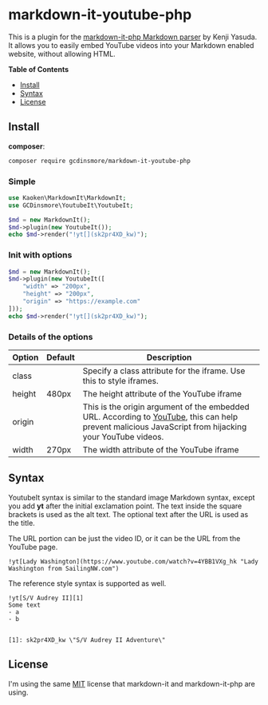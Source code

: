 
markdown-it-youtube-php
=======================

This is a plugin for the [markdown-it-php Markdown parser][1] by Kenji Yasuda.  It allows you to easily embed YouTube videos into your Markdown enabled website, without allowing HTML.

__Table of Contents__

- [Install](#install)
- [Syntax](#syntax)
- [License](#license)

## Install

**composer**:

```bash
composer require gcdinsmore/markdown-it-youtube-php
```


### Simple

```php
use Kaoken\MarkdownIt\MarkdownIt;
use GCDinsmore\YoutubeIt\YoutubeIt;

$md = new MarkdownIt();
$md->plugin(new YoutubeIt());
echo $md->render("!yt[](sk2pr4XD_kw)");
```


### Init with options

```php
$md = new MarkdownIt();
$md->plugin(new YoutubeIt([
	"width" => "200px",
	"height" => "200px",
	"origin" => "https://example.com"
]));
echo $md->render("!yt[](sk2pr4XD_kw)");
```

### Details of the options

| Option  | Default | Description                                                          |
| ------- | ------- | -------------------------------------------------------------------- |
| class   |         | Specify a class attribute for the iframe. Use this to style iframes. |
| height  | 480px   | The height attribute of the YouTube iframe                           |
| origin  |         | This is the origin argument of the embedded URL.  According to [YouTube][3], this can help prevent malicious JavaScript from hijacking your YouTube videos. |
| width   | 270px   | The width attribute of the YouTube iframe                            |

## Syntax

YoutubeIt syntax is similar to the standard image Markdown syntax, except you add **yt** after the initial exclamation point. The text inside the square brackets is used as the alt text.  The optional text after the URL is used as the title.

The URL portion can be just the video ID, or it can be the URL from the YouTube page.

```
!yt[Lady Washington](https://www.youtube.com/watch?v=4YBB1VXg_hk "Lady Washington from SailingNW.com")
```
The reference style syntax is supported as well.

```
!yt[S/V Audrey II][1]
Some text
- a
- b


[1]: sk2pr4XD_kw \"S/V Audrey II Adventure\"
```


## License

I'm using the same [MIT][2] license that markdown-it and markdown-it-php are using.

[1]: https://github.com/kaoken/markdown-it-php/
[2]: https://github.com/gcdinsmore/markdown-it-youtube-php/blob/main/LICENSE
[3]: https://developers.google.com/youtube/iframe_api_reference